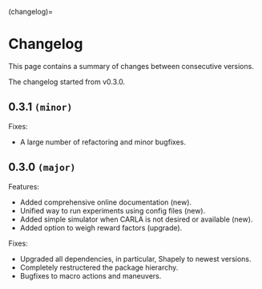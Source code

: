 (changelog)=
# Changelog

This page contains a summary of changes between consecutive versions.

The changelog started from v0.3.0.

## 0.3.1 `(minor)`

Fixes:

- A large number of refactoring and minor bugfixes.

## 0.3.0 `(major)`

Features:

- Added comprehensive online documentation (new).
- Unified way to run experiments using config files (new).
- Added simple simulator when CARLA is not desired or available (new).
- Added option to weigh reward factors (upgrade).

Fixes:

- Upgraded all dependencies, in particular, Shapely to newest versions.
- Completely restructered the package hierarchy.
- Bugfixes to macro actions and maneuvers.
